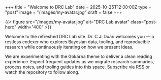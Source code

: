 +++
title = "Welcome to DRC Lab"
date = 2025-10-25T12:00:00Z
type = "post"
image = "/images/my-avatar.jpg"
draft = false
+++

{{< figure src="/images/my-avatar.jpg" alt="DRC Lab avatar" class="post-hero" width="400" >}}

Welcome to the refreshed DRC Lab site. Dr. C.J. Duan welcomes you — a restless codexer who explores Bayesian data, tooling, and reproducible research while continuously iterating on how we present ideas.

We are experimenting with the Gokarna theme to deliver a clean reading experience. Expect frequent updates as we migrate research summaries, process notes, and tooling guides into this space. Subscribe via RSS or watch the repository to follow along.
